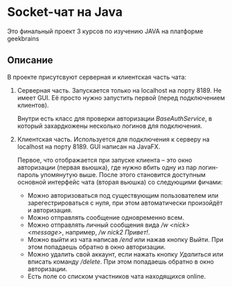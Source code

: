 # Socket-чат на Java

Это финальный проект 3 курсов по изучению JAVA на платформе geekbrains

## Описание

В проекте присутсвуют серверная и клиентская часть чата:

1. Серверная часть. Запускается только на localhost на порту 8189. Не имеет GUI. Её просто нужно запустить первой (перед подключением клиентов).

    Внутри есть класс для проверки авторизации *BaseAuthService*, в который захардкожены несколько логинов для подключения.

2. Клиентская часть. Используется для подключения к серверу на localhost на порту 8189. GUI написан на JavaFX. 

    Первое, что отображается при запуске клиента – это окно авторизации (первая вьюшка), где нужно вбить одну из пар логин-пароль упомянутую выше. После этого становится доступным основной интерфейс чата (вторая вьюшка) со следующими фичами: 

    * Можно авторизоваться под существующим пользователем или зарегестрироваться с нуля, при этом автоматически произойдёт и авторизация. 
    * Можно отправлять сообщение одновременно всем. 
    * Можно отправлять личный сообщения вида */w \<nick\> \<message\>*, например, */w nick2 Привет!*.
    * Можно выйти из чата написав */end* или нажав кнопку Выйти. При этом попадаешь обратно в окно авторизации.
    * Можно удалить свой аккаунт, если нажать кнопку *Удалиться* или вписать команду */delete*. При этом попадаешь обратно в окно авторизации.
    * Есть поле со списком участников чата находящихся online. 
